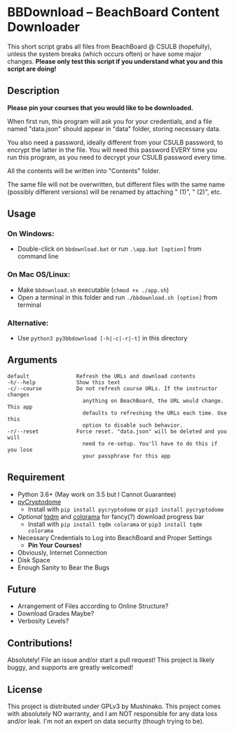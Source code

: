 #   BBDownload – BeachBoard Content Downloader
<!-- FIND THE GAME... -->
This short script grabs all files from BeachBoard @ CSULB (hopefully),
unless the system breaks (which occurs often) or have some major changes.
**Please only test this script if you understand what you and this script
are doing!**


## Description
**Please pin your courses that you would like to be downloaded.**

When first run, this program will ask you for your credentials, and a file
  named "data.json" should appear in "data" folder, storing necessary data.

You also need a password, ideally different from your CSULB password, to
encrypt the latter in the file. You will need this password EVERY time you
run this program, as you need to decrypt your CSULB password every time.

All the contents will be written into "Contents" folder.

The same file will not be overwritten, but different files with the same
name (possibly different versions) will be renamed by attaching " (1)",
" (2)", etc.


##  Usage
### On Windows:
- Double-click on `bbdownload.bat` or run `.\app.bat [option]` from command
  line

### On Mac OS/Linux:
- Make `bbdownload.sh` executable (`chmod +x ./app.sh`)
- Open a terminal in this folder and run `./bbdownload.sh [option]` from
  terminal

### Alternative:
- Use `python3 py3bbdownload [-h|-c|-r|-t]` in this directory


## Arguments
```
default               Refresh the URLs and download contents
-h/--help             Show this text
-c/--course           Do not refresh course URLs. If the instructor changes
                        anything on BeachBoard, the URL would change. This app
                        defaults to refreshing the URLs each time. Use this
                        option to disable such behavior.
-r/--reset            Force reset. "data.json" will be deleted and you will
                        need to re-setup. You'll have to do this if you lose
                        your passphrase for this app
```


##  Requirement
* Python 3.6+ (May work on 3.5 but I Cannot Guarantee)
* [pyCryptodome](https://www.pycryptodome.org/en/latest/index.html)
  * Install with `pip install pycryptodome` or `pip3 install pycryptodome`
* *Optional* [tqdm](https://tqdm.github.io/) and
  [colorama](https://pypi.org/project/colorama/) for fancy(?) download
  progress bar
  * Install with `pip install tqdm colorama` or `pip3 install tqdm colorama`
* <!-- *** -->N<!-- *** -->ecessary Credentials to Log into BeachBoard and
  Proper Settings
  * **Pin Your Courses!**
* <!-- *** -->O<!-- *** -->bviously, Internet Connection
* <!-- *** -->D<!-- *** -->isk Space
* <!-- *** -->E<!-- *** -->nough Sanity to Bear the Bugs


##  Future
* Arrangement of Files according to Online Structure?
* Download Grades Maybe?
* Verbosity Levels?


##  Contributions!
Absolutely! File an issue and/or start a pull request! This project is likely
buggy, and supports are greatly welcomed!


##  License
This project is distributed under GPLv3 by Mushinako. This project comes
with absolutely NO warranty, and I am NOT responsible for any data loss
and/or leak. I'm not an expert on data security (though trying to be).
